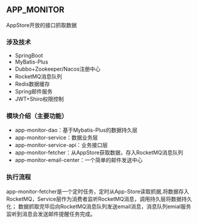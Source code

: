 ## APP_MONITOR
AppStore开放的接口抓取数据

### 涉及技术
   * SpringBoot
   * MyBatis-Plus
   * Dubbo+Zookeeper/Nacos注册中心
   * RocketMQ消息队列
   * Redis数据缓存
   * Spring邮件服务
   * JWT+Shiro权限控制
    
### 模块介绍（主要功能）
   * app-monitor-dao：基于Mybatis-Plus的数据持久层
   * app-monitor-service：数据业务层
   * app-monitor-service-api：业务接口层
   * app-monitor-fetcher：从AppStore获取数据，存入RocketMQ消息队列
   * app-monitor-email-center：一个简单的邮件发送中心
   
### 执行流程
   app-monitor-fetcher是一个定时任务，定时从App-Store读取抓据,将数据存入RocketMQ，Service层作为消费者监听RocketMQ消息，调用持久层将数据持久化；
   数据抓取完毕后向RocketMQ消息队列发送email消息，消息队列emial服务监听到消息会发送邮件提醒任务完成。
    
    